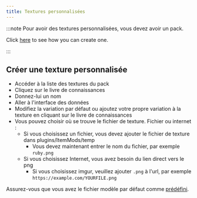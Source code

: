 ```yaml
---
title: Textures personnalisées
---
```


:::note Pour avoir des textures personnalisées, vous devez avoir un pack.

Click [here](pack#create-a-pack) to see how you can create one.

:::

## Créer une texture personnalisée

* Accéder à la liste des textures du pack
* Cliquez sur le livre de connaissances
* Donnez-lui un nom
* Aller à l'interface des données
* Modifiez la variation par défaut ou ajoutez votre propre variation à la texture en cliquant sur le livre de connaissances
* Vous pouvez choisir où se trouve le fichier de texture. Fichier ou internet :
    * Si vous choisissez un fichier, vous devez ajouter le fichier de texture dans plugins/ItemMods/temp
        * Vous devez maintenant entrer le nom du fichier, par exemple `ruby.png`
    * Si vous choisissez Internet, vous avez besoin du lien direct vers le png
        * Si vous choisissez imgur, veuillez ajouter `.png` à l'url, par exemple `https://example.com/YOURFILE.png`

Assurez-vous que vous avez le fichier modèle par défaut comme [prédéfini](preset).